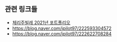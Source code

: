 ## 관련 링크들

* [체리주빌레 2021년 포트폴리오](https://blog.naver.com/jpilot97/222671409677)
* https://blog.naver.com/jpilot97/222593304572
* https://blog.naver.com/jpilot97/222622708284